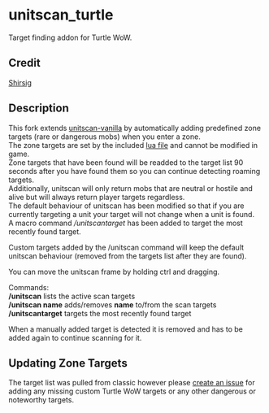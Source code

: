 # unitscan_turtle    
Target finding addon for Turtle WoW.

## Credit
[Shirsig](https://github.com/shirsig/unitscan-vanilla)

## Description
This fork extends [unitscan-vanilla](https://github.com/shirsig/unitscan-vanilla) by automatically adding predefined zone targets (rare or dangerous mobs) when you enter a zone.    
The zone targets are set by the included [lua file](https://github.com/GryllsAddons/unitscan-turtle/blob/master/zonetargets.lua) and cannot be modified in game.    
Zone targets that have been found will be readded to the target list 90 seconds after you have found them so you can continue detecting roaming targets.      
Additionally, unitscan will only return mobs that are neutral or hostile and alive but will always return player targets regardless.    
The default behaviour of unitscan has been modified so that if you are currently targeting a unit your target will not change when a unit is found.    
A macro command */unitscantarget* has been added to target the most recently found target.

Custom targets added by the /unitscan command will keep the default unitscan behaviour (removed from the targets list after they are found).    

You can move the unitscan frame by holding ctrl and dragging.    

Commands:<br/>
**/unitscan** lists the active scan targets<br/>
**/unitscan name** adds/removes **name** to/from the scan targets<br/>
**/unitscantarget** targets the most recently found target<br/>

When a manually added target is detected it is removed and has to be added again to continue scanning for it.

## Updating Zone Targets
The target list was pulled from classic however please [create an issue](https://github.com/GryllsAddons/unitscan-turtle/issues) for adding any missing custom Turtle WoW targets or any other dangerous or noteworthy targets.

